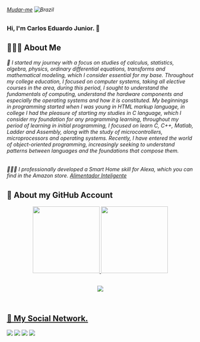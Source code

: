 

###### <a href="https://github.com/juninhocb/juninhocb/blob/main/README.md" target="_blank">Mudar-me</a>   ![Brazil](https://raw.githubusercontent.com/stevenrskelton/flag-icon/master/png/16/country-4x3/br.png "Brazil")

### Hi, I'm Carlos Eduardo Junior. 👋 

## 👨🏻‍🎓 About Me

###### 🔭 I started my journey with a focus on studies of calculus, statistics, algebra, physics, ordinary differential equations, transforms and mathematical modeling, which I consider essential for my base. Throughout my college education, I focused on computer systems, taking all elective courses in the area, during this period, I sought to understand the fundamentals of computing, understand the hardware components and especially the operating systems and how it is constituted. My beginnings in programming started when I was young in HTML markup language, in college I had the pleasure of starting my studies in C language, which I consider my foundation for any programming learning, throughout my period of learning in initial programming, I focused on learn C, C++, Matlab, Ladder and Assembly, along with the study of microcontrollers, microprocessors and operating systems. Recently, I have entered the world of object-oriented programming, increasingly seeking to understand patterns between languages ​​and the foundations that compose them.

###### 👨🏻‍🔧 I professionally developed a Smart Home skill for Alexa, which you can find in the Amazon store. <a href="https://www.amazon.com.br/Circuitec-Alimentador-Inteligente-VeryPet/dp/B0BF5XM84Y/ref=sr_1_1?__mk_pt_BR=%C3%85M%C3%85%C5%BD%C3%95%C3%91&crid=C6NLQ8QKJCCZ&keywords=verypet&qid=1663243954&s=alexa-skills&sprefix=very%2Calexa-skills%2C367&sr=1-1">Alimentador Inteligente</a>


## 📑 About my GitHub Account
<div align="center">
  <a href="https://github.com/juninhocb">
  <img height="180em" src="https://github-readme-stats.vercel.app/api?username=juninhocb&show_icons=true&theme=dracula&include_all_commits=true&count_private=true"/>
  <img height="180em" src="https://github-readme-stats.vercel.app/api/top-langs/?username=juninhocb&layout=compact&langs_count=7&theme=dracula"/>
</div>

<div align="center">
  <br>
    <p> <img alingn="center" src="https://profile-counter.glitch.me/juninhocb/count.svg" /></p>  
  </br>
</div>


## 📌 My Social Network.


<div> 
  <a href="https://instagram.com/juninhocb" target="_blank"><img src="https://img.shields.io/badge/-Instagram-%23E4405F?style=for-the-badge&logo=instagram&logoColor=white" target="_blank"></a>
 <a href="https://discord.com/users/jrr#2419" target="_blank"><img src="https://img.shields.io/badge/Discord-7289DA?style=for-the-badge&logo=discord&logoColor=white" target="_blank"></a> 
  <a href = "mailto:juninhocb2017@gmail.com"><img src="https://img.shields.io/badge/-Gmail-%23333?style=for-the-badge&logo=gmail&logoColor=white" target="_blank"></a>
  <a href="https://www.linkedin.com/in/carlos-eduardo-junior-142326120/" target="_blank"><img src="https://img.shields.io/badge/-LinkedIn-%230077B5?style=for-the-badge&logo=linkedin&logoColor=white" target="_blank"></a> 
 
 
  
 
</div>
<!--
**juninhocb/juninhocb** is a ✨ _special_ ✨ repository because its `README.md` (this file) appears on your GitHub profile.

Here are some ideas to get you started:

- 🔭 I’m currently working on ...
- 🌱 I’m currently learning ...
- 👯 I’m looking to collaborate on ...
- 🤔 I’m looking for help with ...
- 💬 Ask me about ...
- 📫 How to reach me: ...
- 😄 Pronouns: ...
- ⚡ Fun fact: ...
-->

